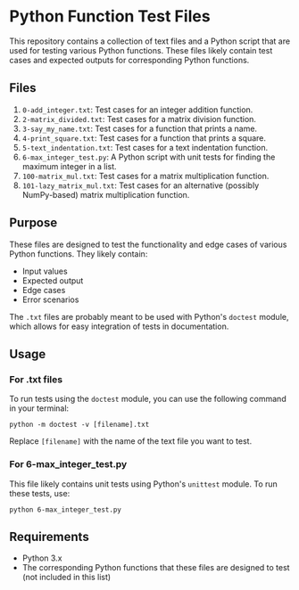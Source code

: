 # Python Function Test Files

This repository contains a collection of text files and a Python script that are used for testing various Python functions. These files likely contain test cases and expected outputs for corresponding Python functions.

## Files

1. `0-add_integer.txt`: Test cases for an integer addition function.
2. `2-matrix_divided.txt`: Test cases for a matrix division function.
3. `3-say_my_name.txt`: Test cases for a function that prints a name.
4. `4-print_square.txt`: Test cases for a function that prints a square.
5. `5-text_indentation.txt`: Test cases for a text indentation function.
6. `6-max_integer_test.py`: A Python script with unit tests for finding the maximum integer in a list.
7. `100-matrix_mul.txt`: Test cases for a matrix multiplication function.
8. `101-lazy_matrix_mul.txt`: Test cases for an alternative (possibly NumPy-based) matrix multiplication function.

## Purpose

These files are designed to test the functionality and edge cases of various Python functions. They likely contain:

- Input values
- Expected output
- Edge cases
- Error scenarios

The `.txt` files are probably meant to be used with Python's `doctest` module, which allows for easy integration of tests in documentation.

## Usage

### For .txt files

To run tests using the `doctest` module, you can use the following command in your terminal:

```
python -m doctest -v [filename].txt
```

Replace `[filename]` with the name of the text file you want to test.

### For 6-max_integer_test.py

This file likely contains unit tests using Python's `unittest` module. To run these tests, use:

```
python 6-max_integer_test.py
```

## Requirements

- Python 3.x
- The corresponding Python functions that these files are designed to test (not included in this list)
